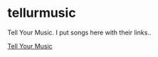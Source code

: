 # tellurmusic
Tell Your Music. I put songs here with their links..

[Tell Your Music](https://github.com/outloudvi/tellurmusic/issues)
